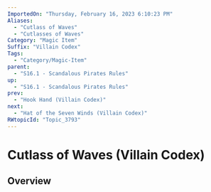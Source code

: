 ```yaml
---
ImportedOn: "Thursday, February 16, 2023 6:10:23 PM"
Aliases:
  - "Cutlass of Waves"
  - "Cutlasses of Waves"
Category: "Magic Item"
Suffix: "Villain Codex"
Tags:
  - "Category/Magic-Item"
parent:
  - "S16.1 - Scandalous Pirates Rules"
up:
  - "S16.1 - Scandalous Pirates Rules"
prev:
  - "Hook Hand (Villain Codex)"
next:
  - "Hat of the Seven Winds (Villain Codex)"
RWtopicId: "Topic_3793"
---
```

# Cutlass of Waves (Villain Codex)
## Overview
